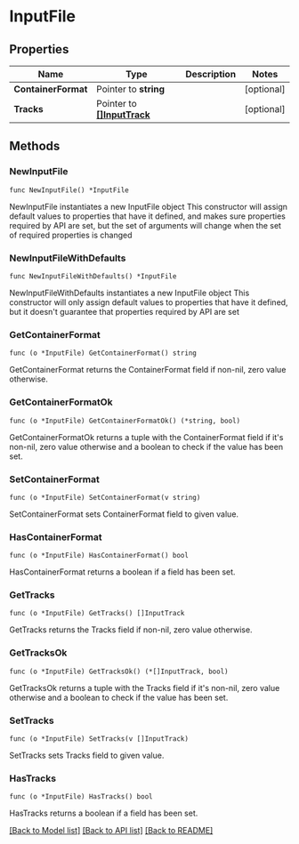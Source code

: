 # InputFile

## Properties

Name | Type | Description | Notes
------------ | ------------- | ------------- | -------------
**ContainerFormat** | Pointer to **string** |  | [optional] 
**Tracks** | Pointer to [**[]InputTrack**](InputTrack.md) |  | [optional] 

## Methods

### NewInputFile

`func NewInputFile() *InputFile`

NewInputFile instantiates a new InputFile object
This constructor will assign default values to properties that have it defined,
and makes sure properties required by API are set, but the set of arguments
will change when the set of required properties is changed

### NewInputFileWithDefaults

`func NewInputFileWithDefaults() *InputFile`

NewInputFileWithDefaults instantiates a new InputFile object
This constructor will only assign default values to properties that have it defined,
but it doesn't guarantee that properties required by API are set

### GetContainerFormat

`func (o *InputFile) GetContainerFormat() string`

GetContainerFormat returns the ContainerFormat field if non-nil, zero value otherwise.

### GetContainerFormatOk

`func (o *InputFile) GetContainerFormatOk() (*string, bool)`

GetContainerFormatOk returns a tuple with the ContainerFormat field if it's non-nil, zero value otherwise
and a boolean to check if the value has been set.

### SetContainerFormat

`func (o *InputFile) SetContainerFormat(v string)`

SetContainerFormat sets ContainerFormat field to given value.

### HasContainerFormat

`func (o *InputFile) HasContainerFormat() bool`

HasContainerFormat returns a boolean if a field has been set.

### GetTracks

`func (o *InputFile) GetTracks() []InputTrack`

GetTracks returns the Tracks field if non-nil, zero value otherwise.

### GetTracksOk

`func (o *InputFile) GetTracksOk() (*[]InputTrack, bool)`

GetTracksOk returns a tuple with the Tracks field if it's non-nil, zero value otherwise
and a boolean to check if the value has been set.

### SetTracks

`func (o *InputFile) SetTracks(v []InputTrack)`

SetTracks sets Tracks field to given value.

### HasTracks

`func (o *InputFile) HasTracks() bool`

HasTracks returns a boolean if a field has been set.


[[Back to Model list]](../README.md#documentation-for-models) [[Back to API list]](../README.md#documentation-for-api-endpoints) [[Back to README]](../README.md)


